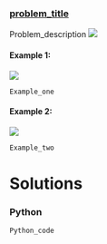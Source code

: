 ### [problem_title](https_problem_link) <br>

Problem_description
<img src="https://render.githubusercontent.com/render/math?math=edges[i] = [from_i, to_i]">



#### Example 1:
<img src="../../../../../images/Whereballfall.jpg">

```
Example_one
```

#### Example 2:
<img src="../../../../../images/Whereballfall.jpg">

```
Example_two
```

# Solutions

### Python
```
Python_code
```
